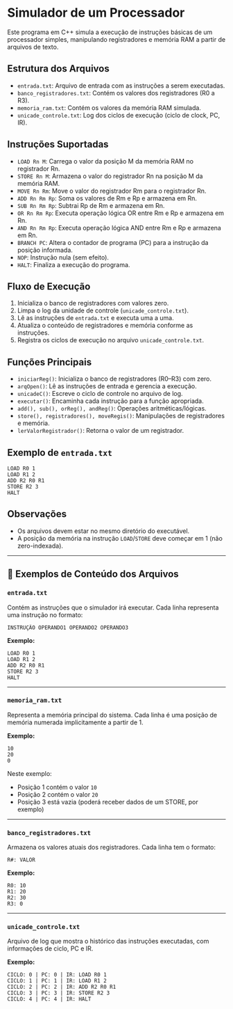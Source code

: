 # Simulador de um Processador
Este programa em C++ simula a execução de instruções básicas de um processador simples, manipulando registradores e memória RAM a partir de arquivos de texto.

## Estrutura dos Arquivos

- `entrada.txt`: Arquivo de entrada com as instruções a serem executadas.
- `banco_registradores.txt`: Contém os valores dos registradores (R0 a R3).
- `memoria_ram.txt`: Contém os valores da memória RAM simulada.
- `unicade_controle.txt`: Log dos ciclos de execução (ciclo de clock, PC, IR).

## Instruções Suportadas

- `LOAD Rn M`: Carrega o valor da posição M da memória RAM no registrador Rn.
- `STORE Rn M`: Armazena o valor do registrador Rn na posição M da memória RAM.
- `MOVE Rn Rm`: Move o valor do registrador Rm para o registrador Rn.
- `ADD Rn Rm Rp`: Soma os valores de Rm e Rp e armazena em Rn.
- `SUB Rn Rm Rp`: Subtrai Rp de Rm e armazena em Rn.
- `OR Rn Rm Rp`: Executa operação lógica OR entre Rm e Rp e armazena em Rn.
- `AND Rn Rm Rp`: Executa operação lógica AND entre Rm e Rp e armazena em Rn.
- `BRANCH PC`: Altera o contador de programa (PC) para a instrução da posição informada.
- `NOP`: Instrução nula (sem efeito).
- `HALT`: Finaliza a execução do programa.

## Fluxo de Execução

1. Inicializa o banco de registradores com valores zero.
2. Limpa o log da unidade de controle (`unicade_controle.txt`).
3. Lê as instruções de `entrada.txt` e executa uma a uma.
4. Atualiza o conteúdo de registradores e memória conforme as instruções.
5. Registra os ciclos de execução no arquivo `unicade_controle.txt`.

## Funções Principais

- `iniciarReg()`: Inicializa o banco de registradores (R0–R3) com zero.
- `arqOpen()`: Lê as instruções de entrada e gerencia a execução.
- `unicadeC()`: Escreve o ciclo de controle no arquivo de log.
- `executar()`: Encaminha cada instrução para a função apropriada.
- `add(), sub(), orReg(), andReg()`: Operações aritméticas/lógicas.
- `store(), registradores(), moveRegis()`: Manipulações de registradores e memória.
- `lerValorRegistrador()`: Retorna o valor de um registrador.

## Exemplo de `entrada.txt`

```
LOAD R0 1
LOAD R1 2
ADD R2 R0 R1
STORE R2 3
HALT
```

## Observações

- Os arquivos devem estar no mesmo diretório do executável.
- A posição da memória na instrução `LOAD`/`STORE` deve começar em 1 (não zero-indexada).
---

## 📂 Exemplos de Conteúdo dos Arquivos

### `entrada.txt`
Contém as instruções que o simulador irá executar. Cada linha representa uma instrução no formato:

```
INSTRUÇÃO OPERANDO1 OPERANDO2 OPERANDO3
```

**Exemplo:**
```
LOAD R0 1
LOAD R1 2
ADD R2 R0 R1
STORE R2 3
HALT
```

---

### `memoria_ram.txt`
Representa a memória principal do sistema. Cada linha é uma posição de memória numerada implicitamente a partir de 1.

**Exemplo:**
```
10
20
0
```

Neste exemplo:
- Posição 1 contém o valor `10`
- Posição 2 contém o valor `20`
- Posição 3 está vazia (poderá receber dados de um STORE, por exemplo)

---

### `banco_registradores.txt`
Armazena os valores atuais dos registradores. Cada linha tem o formato:

```
R#: VALOR
```

**Exemplo:**
```
R0: 10
R1: 20
R2: 30
R3: 0
```

---

### `unicade_controle.txt`
Arquivo de log que mostra o histórico das instruções executadas, com informações de ciclo, PC e IR.

**Exemplo:**
```
CICLO: 0 | PC: 0 | IR: LOAD R0 1 
CICLO: 1 | PC: 1 | IR: LOAD R1 2 
CICLO: 2 | PC: 2 | IR: ADD R2 R0 R1 
CICLO: 3 | PC: 3 | IR: STORE R2 3 
CICLO: 4 | PC: 4 | IR: HALT  
```